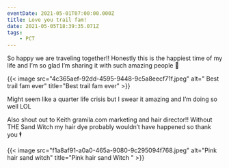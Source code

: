```yaml
---
eventDate: 2021-05-01T07:00:00.000Z
title: Love you trail fam!
date: 2021-05-05T18:39:35.071Z
tags: 
    - PCT
---
```

So happy we are traveling together!! Honestly this is the happiest time of my life and I’m so glad I’m sharing it with such amazing people 🤗 

{{< image src="4c365aef-92dd-4595-9448-9c5a8eecf71f.jpeg" alt=" Best trail fam ever" title="Best trail fam ever" >}}

Might seem like a quarter life crisis but I swear it amazing and I’m doing so well LOL



Also shout out to Keith gramila.com marketing and hair director!! Without THE Sand Witch my hair dye probably wouldn’t have happened so thank you 🕴

{{< image src="f1a8af91-a0a0-465a-9080-9c295094f768.jpeg" alt="Pink hair sand witch" title="Pink hair sand Witch " >}}